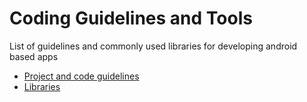 # Coding Guidelines and Tools
List of guidelines and commonly used libraries for developing android based apps 
* [Project and code guidelines](project_guidelines.md)
* [Libraries](libraries.md)
